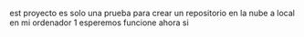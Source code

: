 est proyecto es solo una prueba para crear un repositorio en la nube a local en mi ordenador 1
esperemos funcione ahora si